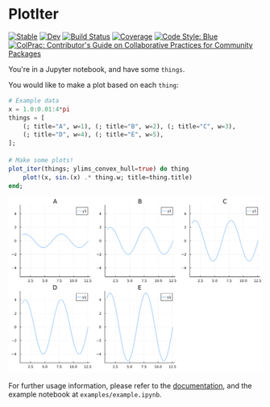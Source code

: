 # PlotIter

[![Stable](https://img.shields.io/badge/docs-stable-blue.svg)](https://tpgillam.github.io/PlotIter.jl/stable/)
[![Dev](https://img.shields.io/badge/docs-dev-blue.svg)](https://tpgillam.github.io/PlotIter.jl/dev/)
[![Build Status](https://github.com/tpgillam/PlotIter.jl/actions/workflows/CI.yml/badge.svg?branch=main)](https://github.com/tpgillam/PlotIter.jl/actions/workflows/CI.yml?query=branch%3Amain)
[![Coverage](https://codecov.io/gh/tpgillam/PlotIter.jl/branch/main/graph/badge.svg)](https://codecov.io/gh/tpgillam/PlotIter.jl)
[![Code Style: Blue](https://img.shields.io/badge/code%20style-blue-4495d1.svg)](https://github.com/invenia/BlueStyle)
[![ColPrac: Contributor's Guide on Collaborative Practices for Community Packages](https://img.shields.io/badge/ColPrac-Contributor's%20Guide-blueviolet)](https://github.com/SciML/ColPrac)

You're in a Jupyter notebook, and have some `things`.

You would like to make a plot based on each `thing`:
```julia
# Example data
x = 1.0:0.01:4*pi
things = [
    (; title="A", w=1), (; title="B", w=2), (; title="C", w=3), 
    (; title="D", w=4), (; title="E", w=5), 
];

# Make some plots!
plot_iter(things; ylims_convex_hull=true) do thing
    plot!(x, sin.(x) .* thing.w; title=thing.title)
end;
```
![Example](/docs/src/assets/example_sin.png)

For further usage information, please refer to the [documentation](https://tpgillam.github.io/PlotIter.jl/stable/), and the example notebook at `examples/example.ipynb`.